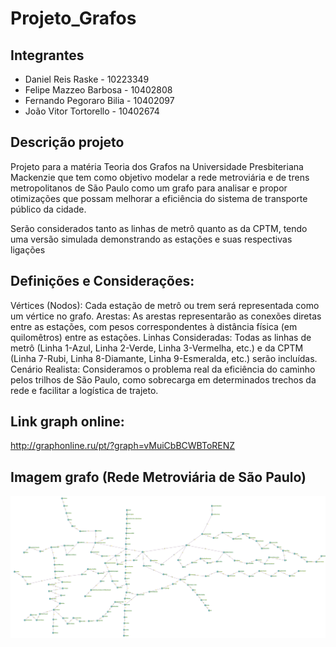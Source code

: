 # Projeto_Grafos

## Integrantes

- Daniel Reis Raske - 10223349
- Felipe Mazzeo Barbosa - 10402808
- Fernando Pegoraro Bilia - 10402097
- João Vitor Tortorello - 10402674

## Descrição projeto

Projeto para a matéria Teoria dos Grafos na Universidade Presbiteriana Mackenzie que tem como objetivo modelar a rede metroviária e de trens metropolitanos de São Paulo como um grafo para analisar e propor otimizações que possam melhorar a eficiência do sistema de transporte público da cidade.

Serão considerados tanto as linhas de metrô quanto as da CPTM, tendo uma versão simulada demonstrando
as estações e suas respectivas ligações

## Definições e Considerações:

Vértices (Nodos): Cada estação de metrô ou trem será representada como um vértice no grafo.
Arestas: As arestas representarão as conexões diretas entre as estações, com pesos correspondentes à distância física (em quilomêtros) entre as estações.
Linhas Consideradas: Todas as linhas de metrô (Linha 1-Azul, Linha 2-Verde, Linha 3-Vermelha, etc.) e da CPTM (Linha 7-Rubi, Linha 8-Diamante, Linha 9-Esmeralda, etc.) serão incluídas.
Cenário Realista: Consideramos o problema real da eficiência do caminho pelos trilhos de São Paulo, como sobrecarga em determinados trechos da rede e facilitar a logística de trajeto.

## Link graph online:

http://graphonline.ru/pt/?graph=vMuiCbBCWBToRENZ

## Imagem grafo (Rede Metroviária de São Paulo)

![alt](/assets/Imagem_grafo.png)